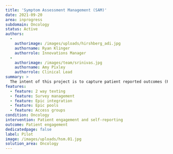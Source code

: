 ```yaml
---
title: 'Symptom Assessment Management (SAM)'
date: 2021-09-20
area: inprogress
subdomain: Oncology
status: Active
authors:
  - 
    authorimage: /images/uploads/hirshberg_adi.jpg
    authorname: Ryan Klinger
    authorrole: Innovations Manager
  - 
    authorimage: /images/team/srinivas.jpg
    authorname: Amy Pixley
    authorrole: Clinical Lead
summary: >
  The intent of this project is to capture patient reported outcomes (PROs) using an abbreviated version of the PRO-CTCAE survey as a pre-cursor to patient clinic visits. Patients receive a brief version of the survey over text and if necessary, a fuller version is as a survey link. This helps provide additional context to clinicians pre-visit. This is primarily focused on GI patients. 
features:
  - feature: 2 way texting
  - feature: Survey management
  - feature: Epic integration
  - feature: Epic pools
  - feature: Access groups
condition: Oncology
intervention: Patient engagement and self-reporting
outcome: Patient engagement
dedicatedpage: false
label: Pilot 
image: /images/uploads/hsm.01.jpg
solution_area: Oncology
---
```

